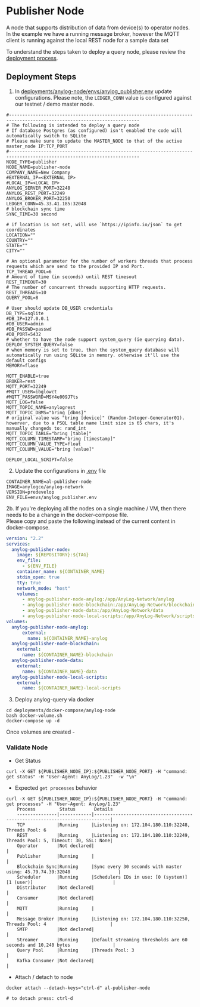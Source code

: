 # Publisher Node
A node that supports distribution of data from device(s) to operator nodes. In the example we have a running 
message broker, however the MQTT client is running against the local REST node for a sample data set  

To understand the steps taken to deploy a query node, please review the [deployment process](publisher_node_deployment_process.md). 

## Deployment Steps
1. In [deployments/anylog-node/envs/anylog_publisher.env]() update configurations. Please note, the `LEDGER_CONN` value 
is configured against our testnet / demo master node.  
```dotenv
#-----------------------------------------------------------------------------------------------------------------------
# The following is intended to deploy a query node
# If database Postgres (as configured) isn't enabled the code will automatically switch to SQLite
# Please make sure to update the MASTER_NODE to that of the active master_node IP:TCP_PORT
#-----------------------------------------------------------------------------------------------------------------------
NODE_TYPE=publisher
NODE_NAME=publisher-node
COMPANY_NAME=New Company
#EXTERNAL_IP=<EXTERNAL IP>
#LOCAL_IP=<LOCAL IP>
ANYLOG_SERVER_PORT=32248
ANYLOG_REST_PORT=32249
ANYLOG_BROKER_PORT=32250
LEDGER_CONN=45.33.41.185:32048
# blockchain sync time
SYNC_TIME=30 second

# if location is not set, will use `https://ipinfo.io/json` to get coordinates
LOCATION=""
COUNTRY=""
STATE=""
CITY=""

# An optional parameter for the number of workers threads that process requests which are send to the provided IP and Port.
TCP_THREAD_POOL=6
# Amount of time (in seconds) until REST timesout
REST_TIMEOUT=30
# The number of concurrent threads supporting HTTP requests.
REST_THREADS=10
QUERY_POOL=8

# User should update DB_USER credentials
DB_TYPE=sqlite
#DB_IP=127.0.0.1
#DB_USER=admin
#DB_PASSWD=passwd
#DB_PORT=5432
# whether to have the node support system_query (ie querying data).
DEPLOY_SYSTEM_QUERY=false
# when memory is set to true, then the system_query database will automatically run using SQLite in memory. otherwise it'll use the default configs
MEMORY=flase

MQTT_ENABLE=true
BROKER=rest
MQTT_PORT=32249
#MQTT_USER=ibglowct
#MQTT_PASSWORD=MSY4e009J7ts
MQTT_LOG=false
MQTT_TOPIC_NAME=anylogrest
MQTT_TOPIC_DBMS="bring [dbms]" 
# original value was "bring [device]" (Random-Integer-Generator01). howerver, due to a PSQL table name limit size is 65 chars, it's manually changeds to: rand_int 
MQTT_TOPIC_TABLE="bring [table]" 
MQTT_COLUMN_TIMESTAMP="bring [timestamp]" 
MQTT_COLUMN_VALUE_TYPE=float
MQTT_COLUMN_VALUE="bring [value]"

DEPLOY_LOCAL_SCRIPT=false
```

2. Update the configurations in [.env]() file
```dotenv
CONTAINER_NAME=al-publisher-node
IMAGE=anylogco/anylog-network
VERSION=predevelop
ENV_FILE=envs/anylog_publisher.env
```
2b. If you're deploying all the nodes on a single machine / VM, then there needs to be a change in the docker-compose file.     
Please copy and paste the following instead of the current content in docker-compose. 
```yaml
version: "2.2"
services:
  anylog-publisher-node:
    image: ${REPOSITORY}:${TAG}
    env_file:
      - ${ENV_FILE}
    container_name: ${CONTAINER_NAME}
    stdin_open: true
    tty: true
    network_mode: "host" 
    volumes:
      - anylog-publisher-node-anylog:/app/AnyLog-Network/anylog
      - anylog-publisher-node-blockchain:/app/AnyLog-Network/blockchain
      - anylog-publisher-node-data:/app/AnyLog-Network/data
      - anylog-publisher-node-local-scripts:/app/AnyLog-Network/scripts
volumes:
  anylog-publisher-node-anylog:
      external:
        name: ${CONTAINER_NAME}-anylog
  anylog-publisher-node-blockchain:
    external:
      name: ${CONTAINER_NAME}-blockchain
  anylog-publisher-node-data:
    external:
      name: ${CONTAINER_NAME}-data
  anylog-publisher-node-local-scripts:
    external:
      name: ${CONTAINER_NAME}-local-scripts
```

3. Deploy anylog-query via docker 
```shell
cd deployments/docker-compose/anylog-node
bash docker-volume.sh 
docker-compose up -d 
```

Once volumes are created - 

### Validate Node 
* Get Status
```shell
curl -X GET ${PUBLISHER_NODE_IP}:${PUBLISHER_NODE_PORT} -H "command: get status" -H "User-Agent: AnyLog/1.23"  -w "\n"
```
* Expected `get processes` behavior
```shell
curl -X GET ${PUBLISHER_NODE_IP}:${PUBLISHER_NODE_PORT} -H "command: get processes" -H "User-Agent: AnyLog/1.23" 
    Process         Status       Details                                                                      
    ---------------|------------|----------------------------------------------------------------------------|
    TCP            |Running     |Listening on: 172.104.180.110:32248, Threads Pool: 6                        |
    REST           |Running     |Listening on: 172.104.180.110:32249, Threads Pool: 5, Timeout: 30, SSL: None|
    Operator       |Not declared|                                                                            |
    Publisher      |Running     |                                                                            |
    Blockchain Sync|Running     |Sync every 30 seconds with master using: 45.79.74.39:32048                  |
    Scheduler      |Running     |Schedulers IDs in use: [0 (system)] [1 (user)]                              |
    Distributor    |Not declared|                                                                            |
    Consumer       |Not declared|                                                                            |
    MQTT           |Running     |                                                                            |
    Message Broker |Running     |Listening on: 172.104.180.110:32250, Threads Pool: 4                        |
    SMTP           |Not declared|                                                                            |
    Streamer       |Running     |Default streaming thresholds are 60 seconds and 10,240 bytes                |
    Query Pool     |Running     |Threads Pool: 3                                                             |
    Kafka Consumer |Not declared|                                                                            |
```

* Attach / detach to node 
```shell
docker attach --detach-keys="ctrl-d" al-publisher-node

# to detach press: ctrl-d
```
